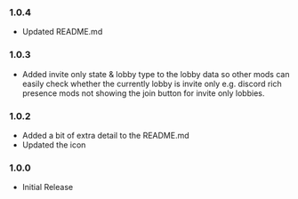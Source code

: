 ### 1.0.4

- Updated README.md

### 1.0.3

- Added invite only state & lobby type to the lobby data so other mods can easily check whether the currently lobby is invite only e.g. discord rich presence mods not showing the join button for invite only lobbies.

### 1.0.2

- Added a bit of extra detail to the README.md
- Updated the icon

### 1.0.0

- Initial Release

